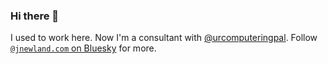 ### Hi there 👋

I used to work here. Now I'm a consultant with [@urcomputeringpal](https://github.com/urcomputeringpal). Follow <a rel="me" href="https://bsky.app/profile/jnewland.com">`@jnewland.com` on Bluesky</a> for more.
